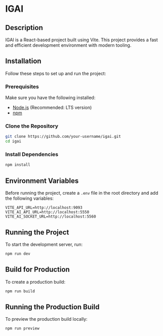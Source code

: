 # IGAI

## Description
IGAI is a React-based project built using Vite. This project provides a fast and efficient development environment with modern tooling.

## Installation

Follow these steps to set up and run the project:

### Prerequisites
Make sure you have the following installed:
- [Node.js](https://nodejs.org/) (Recommended: LTS version)
- [npm](https://www.npmjs.com/)

### Clone the Repository
```sh
git clone https://github.com/your-username/igai.git
cd igai
```

### Install Dependencies
```sh
npm install
```

## Environment Variables
Before running the project, create a `.env` file in the root directory and add the following variables:
```
VITE_API_URL=http://localhost:9093
VITE_AI_API_URL=http://localhost:5550
VITE_AI_SOCKET_URL=http://localhost:5560
```

## Running the Project
To start the development server, run:
```sh
npm run dev
```

## Build for Production
To create a production build:
```sh
npm run build
```

## Running the Production Build
To preview the production build locally:
```sh
npm run preview
```